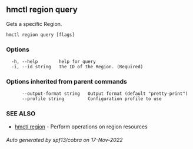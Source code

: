 ## hmctl region query

Gets a specific Region.

```
hmctl region query [flags]
```

### Options

```
  -h, --help        help for query
  -i, --id string   The ID of the Region. (Required)
```

### Options inherited from parent commands

```
      --output-format string   Output format (default "pretty-print")
      --profile string         Configuration profile to use
```

### SEE ALSO

* [hmctl region](hmctl_region.md)	 - Perform operations on region resources

###### Auto generated by spf13/cobra on 17-Nov-2022
